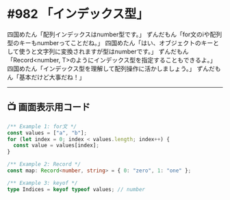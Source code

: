 # #982 「インデックス型」

四国めたん「配列インデックスはnumber型です。」
ずんだもん「for文のiや配列型のキーもnumberってことだね。」
四国めたん「はい、オブジェクトのキーとして使うと文字列に変換されますが型はnumberです。」
ずんだもん「Record<number, T>のようにインデックス型を指定することもできるよ。」
四国めたん「インデックス型を理解して配列操作に活かしましょう。」
ずんだもん「基本だけど大事だね！」

---

## 📺 画面表示用コード

```typescript
/** Example 1: for文 */
const values = ["a", "b"];
for (let index = 0; index < values.length; index++) {
  const value = values[index];
}

/** Example 2: Record */
const map: Record<number, string> = { 0: "zero", 1: "one" };

/** Example 3: keyof */
type Indices = keyof typeof values; // number
```
